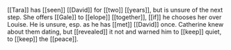 [[Tara]] has [[seen]] [[David]] for [[two]] [[years]], but is unsure of the next step. She offers [[Gale]] to [[elope]] [[together]], [[if]] he chooses her over Louise. He is unsure, esp. as he has [[met]] [[David]] once. Catherine knew about them dating, but [[revealed]] it not and warned him to [[keep]] quiet, to [[keep]] the [[peace]]. 